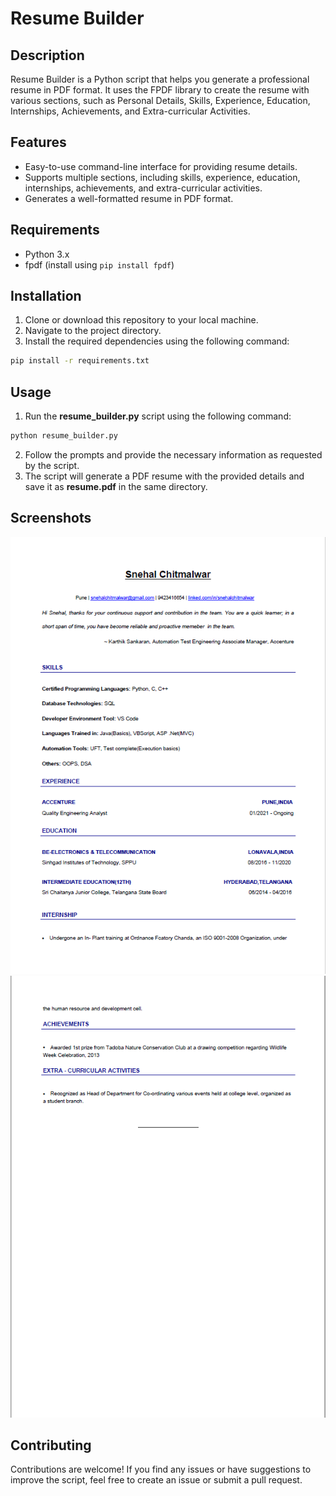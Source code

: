 # Resume Builder

## Description

Resume Builder is a Python script that helps you generate a professional resume in PDF format. It uses the FPDF library to create the resume with various sections, such as Personal Details, Skills, Experience, Education, Internships, Achievements, and Extra-curricular Activities.

## Features

- Easy-to-use command-line interface for providing resume details.
- Supports multiple sections, including skills, experience, education, internships, achievements, and extra-curricular activities.
- Generates a well-formatted resume in PDF format.

## Requirements

- Python 3.x
- fpdf (install using `pip install fpdf`)

## Installation

1. Clone or download this repository to your local machine.
2. Navigate to the project directory.
3. Install the required dependencies using the following command:

```bash
pip install -r requirements.txt
```

## Usage

1. Run the **resume_builder.py** script using the following command:

```bash
python resume_builder.py
```

2. Follow the prompts and provide the necessary information as requested by the script.
3. The script will generate a PDF resume with the provided details and save it as **resume.pdf** in the same directory.

## Screenshots
![Alt text](<PDF PAGE 1.png>)
![Alt text](<PDF PAGE 2.png>)

## Contributing

Contributions are welcome! If you find any issues or have suggestions to improve the script, feel free to create an issue or submit a pull request.
